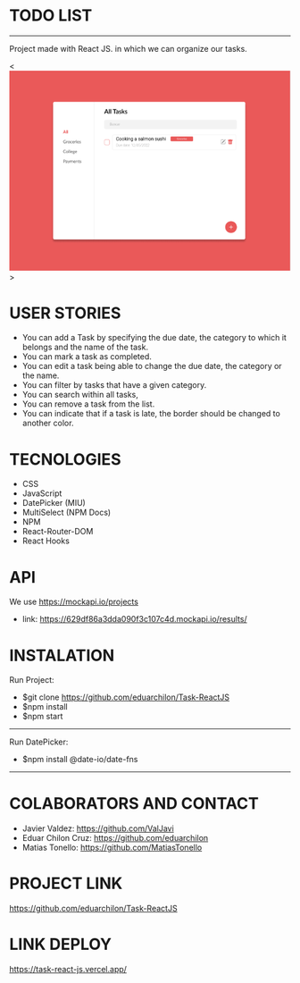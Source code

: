 # TODO LIST
***
Project made with React JS. in which we can organize our tasks.

<![capture](https://github.com/eduarchilon/Task-ReactJS/blob/master/public/Captura.PNG)>


# USER STORIES

- You can add a Task by specifying the due date, the category to which it belongs and the name of the task.
- You can mark a task as completed.
- You can edit a task being able to change the due date, the category or the name.
- You can filter by tasks that have a given category.
- You can search within all tasks,
- You can remove a task from the list.
- You can indicate that if a task is late, the border should be changed to another color.

# TECNOLOGIES

- CSS
- JavaScript
- DatePicker (MIU)
- MultiSelect (NPM Docs)
- NPM
- React-Router-DOM
- React Hooks


# API

We use https://mockapi.io/projects

- link: https://629df86a3dda090f3c107c4d.mockapi.io/results/

# INSTALATION

Run Project:

- $git clone https://github.com/eduarchilon/Task-ReactJS
- $npm install
- $npm start
-----

Run DatePicker:

- $npm install @date-io/date-fns
----

# COLABORATORS AND CONTACT

- Javier Valdez: https://github.com/ValJavi
- Eduar Chilon Cruz: https://github.com/eduarchilon
- Matias Tonello: https://github.com/MatiasTonello

# PROJECT LINK

https://github.com/eduarchilon/Task-ReactJS


# LINK DEPLOY

https://task-react-js.vercel.app/
